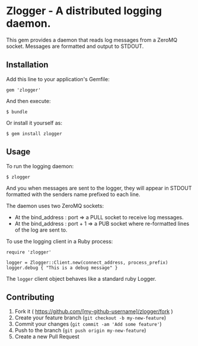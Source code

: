 # Zlogger - A distributed logging daemon.

This gem provides a daemon that reads log messages from a ZeroMQ socket. Messages are formatted and output to STDOUT.

## Installation

Add this line to your application's Gemfile:

    gem 'zlogger'

And then execute:

    $ bundle

Or install it yourself as:

    $ gem install zlogger

## Usage

To run the logging daemon:

    $ zlogger

And you when messages are sent to the logger, they will appear in STDOUT formatted with the senders name prefixed to
each line.

The daemon uses two ZeroMQ sockets:

 * At the bind_address : port => a PULL socket to receive log messages.
 * At the bind_address : port + 1 => a PUB socket where re-formatted lines of the log are sent to.

To use the logging client in a Ruby process:

    require 'zlogger'

    logger = Zlogger::Client.new(connect_address, process_prefix)
    logger.debug { "This is a debug message" }

The `logger` client object behaves like a standard ruby Logger.


## Contributing

1. Fork it ( https://github.com/[my-github-username]/zlogger/fork )
2. Create your feature branch (`git checkout -b my-new-feature`)
3. Commit your changes (`git commit -am 'Add some feature'`)
4. Push to the branch (`git push origin my-new-feature`)
5. Create a new Pull Request

